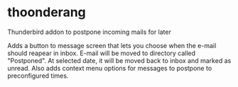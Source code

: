 # thoonderang
Thunderbird addon to postpone incoming mails for later

Adds a button to message screen that lets you choose when the e-mail should reapear in inbox. E-mail will be moved to directory called "Postponed". At selected date, it will be moved back to inbox and marked as unread.
Also adds context menu options for messages to postpone to preconfigured times.
